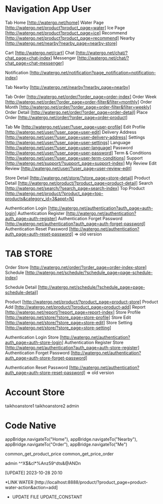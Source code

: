 # Navigation App User

Tab Home [http://watergo.net/home]
   Water Page  [http://watergo.net/product?product_page=water]
   Ice Page    [http://watergo.net/product?product_page=ice]
   Recommend   [http://watergo.net/product?product_page=recommend]
   Nearby      [http://watergo.net/nearby?nearby_page=nearby-store]

   Cart        [http://watergo.net/cart]
   Chat        [http://watergo.net/chat/?chat_page=chat-index]
      Messenger [http://watergo.net/chat/?chat_page=chat-messenger]

   Notification [http://watergo.net/notification?page_notification=notification-index]

Tab Nearby [http://watergo.net/nearby?nearby_page=nearby]

Tab Order [http://watergo.net/order/?order_page=order-index]
   Order Week     [http://watergo.net/order/?order_page=order-filter&filter=monthly]
   Order Month    [http://watergo.net/order/?order_page=order-filter&filter=weekly]
   Order Detail   [http://watergo.net/order/?order_page=order-detail]
   Place Order    [http://watergo.net/order/?order_page=order-product]

Tab Me [http://watergo.net/user/?user_page=user-profile]
   Edit Profile         [http://watergo.net/user/?user_page=user-edit]
   Delivery Address     [http://watergo.net/user/?user_page=user-delivery-address]
   Settings             [http://watergo.net/user/?user_page=user-settings]
      Language          [http://watergo.net/user/?user_page=user-language]
      Password          [http://watergo.net/user/?user_page=user-password]
      Term & Conditions [http://watergo.net/user/?user_page=user-term-conditions]
   Support              [http://watergo.net/support/?support_page=support-index]
   My Review
      Edit Review       [http://watergo.net/user/?user_page=user-review-edit]



Store Detail [http://watergo.net/store/?store_page=store-detail]
Product Detail [http://watergo.net/product/?product_page=product-detail]
Search [http://watergo.net/search/?search_page=search-index]
Top Product [http://watergo.net/product/?product_page=top-products&category_id=3&appt=N]

Authentication Login                [http://watergo.net/authentication?auth_page=auth-login]
Authentication Register             [http://watergo.net/authentication?auth_page=auth-register]
Authentication Forget Password      [http://watergo.net/authentication?auth_page=auth-forget-password]
Authentication Reset Password       [http://watergo.net/authentication?auth_page=auth-reset-password] => old version

# TAB STORE

Order Store    [http://watergo.net/order/?order_page=order-index-store]
Schedule       [http://watergo.net/schedule/?schedule_page=page-schedule-index]

   Schedule Detail       [http://watergo.net/schedule/?schedule_page=page-schedule-detail] 
   
Product       [http://watergo.net/product/?product_page=product-store]
   Product Add       [http://watergo.net/product/?product_page=product-add]
Report         [http://watergo.net/report/?report_page=report-index]
Store Profile [http://watergo.net/store/?store_page=store-profile]
   Store Edit [http://watergo.net/store/?store_page=store-edit]
   Store Setting [http://watergo.net/store/?store_page=store-setting]


Authentication Login Store          [http://watergo.net/authentication?auth_page=auth-store-login]
Authentication Register Store       [http://watergo.net/authentication?auth_page=auth-store-register]
Authentication Forget Password      [http://watergo.net/authentication?auth_page=auth-store-forget-password]

Authentication Reset Password       [http://watergo.net/authentication?auth_page=auth-store-reset-password] => old version

# Account Store
taikhoanstore1
taikhoanstore2
admin



# Code Native
appBridge.navigateTo("Home"), 
appBridge.navigateTo("Nearby"), 
appBridge.navigateTo("Order"), 
appBridge.navigateTo("Me")

common_get_product_price
common_get_price_order

admin
^^X$&cl*%Anz59^dts&@ANDn




[UPDATE] 2023-10-28 20:10

*LINK WATER [http://localhost:8888/product/?product_page=product-water-action&action=add]




* UPDATE FILE
UPDATE_CONSTANT














